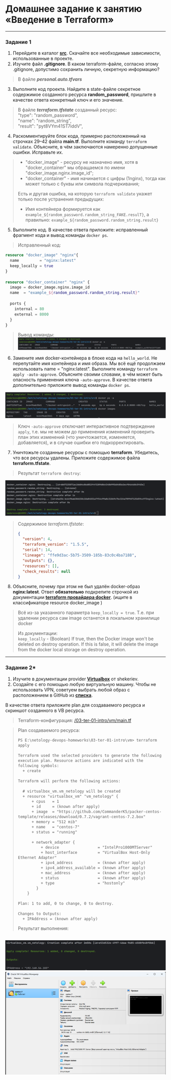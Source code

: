 # Домашнее задание к занятию «Введение в Terraform»

------

### Задание 1

1. Перейдите в каталог [**src**](https://github.com/netology-code/ter-homeworks/tree/main/01/src). Скачайте все необходимые зависимости, использованные в проекте. 
2. Изучите файл **.gitignore**. В каком terraform-файле, согласно этому .gitignore, допустимо сохранить личную, секретную информацию?

> В файле _**personal.auto.tfvars**_  

3. Выполните код проекта. Найдите в state-файле секретное содержимое созданного ресурса **random_password**, пришлите в качестве ответа конкретный ключ и его значение.

> В файле _**terraform.tfstate**_ созданный ресурс:  
> "type": "random_password",  
  "name": "random_string",  
  "result": "pyt8VYm41ST7iddV",

4. Раскомментируйте блок кода, примерно расположенный на строчках 29–42 файла **main.tf**.
Выполните команду ```terraform validate```. Объясните, в чём заключаются намеренно допущенные ошибки. Исправьте их.
    
> * "docker_image" - ресурсу не назначено имя, хотя в "docker_container" мы обращаемся по имени "docker_image.nginx.image_id";  
> * "docker_container" - имя начинается с цифры (1nginx), тогда как может только с буквы или символа подчеркивания; 
> 
> Есть и другая ошибка, на которую `terraform validate` укажет только после устранения предыдущих:
> * Имя контейнера формируется как `example_${random_password.random_string_FAKE.resulT}`, а правильно:
> `example_${random_password.random_string.result}`

5. Выполните код. В качестве ответа приложите: исправленный фрагмент кода и вывод команды ```docker ps```.


> Исправленный код:  
```terraform
resource "docker_image" "nginx"{
  name         = "nginx:latest"
  keep_locally = true
}

resource "docker_container" "nginx" {
  image = docker_image.nginx.image_id
  name  = "example_${random_password.random_string.result}"

  ports {
    internal = 80
    external = 8000
  }
}
```
> Вывод команды:
![](img/01.png "docker ps")   

6. Замените имя docker-контейнера в блоке кода на ```hello_world```. Не перепутайте имя контейнера и имя образа. Мы всё ещё продолжаем использовать name = "nginx:latest". Выполните команду ```terraform apply -auto-approve```.
Объясните своими словами, в чём может быть опасность применения ключа  ```-auto-approve```. В качестве ответа дополнительно приложите вывод команды ```docker ps```.

![](img/02.png "terraform apply")  
> Ключ `-auto-approve` отключает интерактивное подтверждение `apply`, т.е. мы не можем до применения изменений проверить
> план этих изменений (что уничтожается, изменяется, добавляется), и в случае ошибки его подкорректировать.

7. Уничтожьте созданные ресурсы с помощью **terraform**. Убедитесь, что все ресурсы удалены. Приложите содержимое файла **terraform.tfstate**.
    
> Результат `terraform destroy`:

![](img/03.png "terraform destroy") 

> Содержимое _terraform.tfstate_:
> ```json
> {
>   "version": 4,
>   "terraform_version": "1.5.5",
>   "serial": 14,
>   "lineage": "ffe9d3ac-5b75-3509-185b-83c0c4ba7188",
>   "outputs": {},
>   "resources": [],
>   "check_results": null
> }
> ```

8. Объясните, почему при этом не был удалён docker-образ **nginx:latest**. Ответ **обязательно** подкрепите строчкой из документации [**terraform провайдера docker**](https://docs.comcloud.xyz/providers/kreuzwerker/docker/latest/docs).  (ищите в классификаторе resource docker_image )

> Всё из-за указанного параметра `keep_locally = true`. Т.е. при удалении ресурса сам image останется в локальном хранилище docker
> 
> Из документации:  
`keep_locally` - (Boolean) If true, then the Docker image won't be deleted on destroy operation. If this is false, it will delete the image from the docker local storage on destroy operation.

------


### Задание 2*

1. Изучите в документации provider [**Virtualbox**](https://docs.comcloud.xyz/providers/shekeriev/virtualbox/latest/docs) от 
shekeriev.
2. Создайте с его помощью любую виртуальную машину. Чтобы не использовать VPN, советуем выбрать любой образ с расположением в GitHub из [**списка**](https://www.vagrantbox.es/).

В качестве ответа приложите plan для создаваемого ресурса и скриншот созданного в VB ресурса. 

> Terraform-конфигурация: [/03-ter-01-intro/vm/main.tf](vm/main.tf)  

> Plan создаваемого ресурса:
> ```shell
> PS E:\netology-devops-homeworks\03-ter-01-intro\vm> terraform apply  
> 
> Terraform used the selected providers to generate the following execution plan. Resource actions are indicated with the following symbols:
>   + create
> 
> Terraform will perform the following actions:
> 
>   # virtualbox_vm.vm_netology will be created
>   + resource "virtualbox_vm" "vm_netology" {
>       + cpus   = 1
>       + id     = (known after apply)
>       + image  = "https://github.com/CommanderK5/packer-centos-template/releases/download/0.7.2/vagrant-centos-7.2.box"
>       + memory = "512 mib"
>       + name   = "centos-7"
>       + status = "running"
> 
>       + network_adapter {
>           + device                 = "IntelPro1000MTServer"
>           + host_interface         = "VirtualBox Host-Only Ethernet Adapter"
>           + ipv4_address           = (known after apply)
>           + ipv4_address_available = (known after apply)
>           + mac_address            = (known after apply)
>           + status                 = (known after apply)
>           + type                   = "hostonly"
>         }
>     }
> 
> Plan: 1 to add, 0 to change, 0 to destroy.
> 
> Changes to Outputs:
>   + IPAddress = (known after apply)
> ```
> 
> Результат выполнения:  

![](img/04.png)
![](img/05.png)  
------
